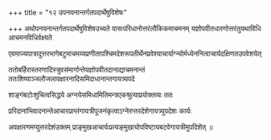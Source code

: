 +++
title = "१२ उपनयनान्तर्गतपदार्थेषुविशेषः"

+++
अथोपनयनान्तर्गतपदार्थेषुविशेषउच्यते वासःपरिधानोत्तरंलौकिकमाचमनम् यज्ञोपवीतधारणोत्तरंतुयथाविधि आचमनविधिर्वक्ष्यते

एवमाज्यपात्रादुत्तरभागेबटुमाचमय्यप्रणीतापश्चिमदेशरूपतीर्थेनप्रवेश्याचार्याग्न्योर्मध्येननित्वाचार्यदक्षिणतउपवेशयेत्

ततोबर्हिरास्तरणादिस्त्रुवसंमार्गान्तेयज्ञोपवीतदानाद्याचमनान्तं ततःशिष्याञ्जलौजलावक्षारनादिसमिदाधानान्तगायत्र्यपदे

शाङ्गंबटोःशुचित्वसिद्धये अग्नयेसमिधामितिमन्त्रएकश्रुत्याप्रयोक्तव्यः ततः

प्ररिदानांभिवादनान्तेआचारप्राप्तंगायत्रीपूजनंकृत्वाऽग्नेरुत्तरदेशेगायत्र्युपदेशः कार्यः

अवक्षारणमप्युत्तरदेशंउक्तम् प्राङ्‌मुखआचार्यःप्रत्यङ्‌मुखायोपविष्टायबटवेगायत्रीमुपदिशेत् ॥
